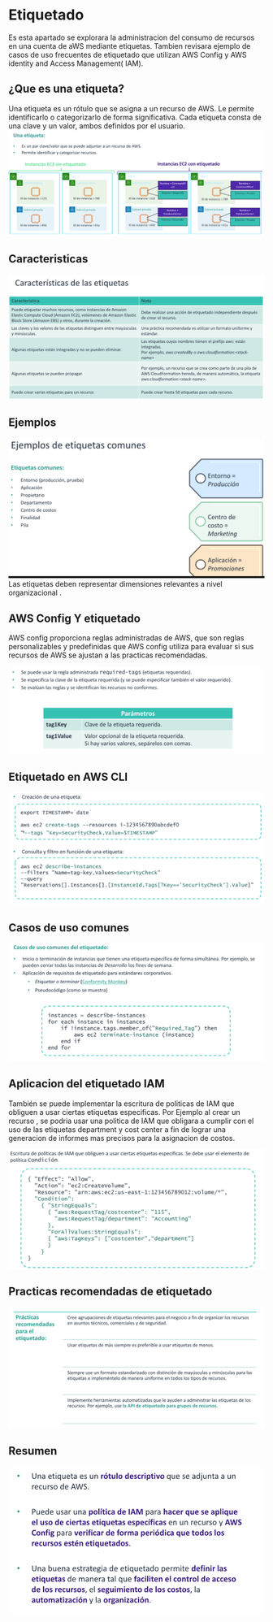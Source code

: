 # Etiquetado

Es esta apartado se explorara la administracion del consumo de recursos en una cuenta de aWS mediante etiquetas. Tambien
revisara ejemplo de casos de uso frecuentes de etiquetado que utilizan AWS Config y AWS identity and Access Management(
IAM).

## ¿Que es una etiqueta?

Una etiqueta es un rótulo que se asigna a un recurso de AWS. Le permite identificarlo o categorizarlo de forma
significativa. Cada etiqueta consta de una clave y un valor, ambos definidos por el usuario.
![](.05-etiquetado_images/33076d82.png)

## Caracteristicas

![](.05-etiquetado_images/171c743a.png)

## Ejemplos

![](.05-etiquetado_images/627bd23d.png)
Las etiquetas deben representar dimensiones relevantes a nivel organizacional .

## AWS Config Y etiquetado

AWS config proporciona reglas administradas de AWS, que son reglas personalizables y predefinidas que AWS config utiliza
para evaluar si sus recursos de AWS se ajustan a las practicas recomendadas.

![](.05-etiquetado_images/4433358e.png)

## Etiquetado en AWS CLI

![](.05-etiquetado_images/f71941b2.png)

## Casos de uso comunes

![](.05-etiquetado_images/65b0d887.png)

## Aplicacion del etiquetado IAM

También se puede implementar la escritura de politicas de IAM que obliguen a usar ciertas etiquetas especificas. Por
Ejemplo al crear un recurso , se podria usar una politica de IAM que obligara a cumplir con el uso de las etiquetas
department y cost center a fin de lograr una generacion de informes mas precisos para la asignacion de costos.

![](.05-etiquetado_images/c3b486d2.png)

## Practicas recomendadas de etiquetado

![](.05-etiquetado_images/759fa740.png)

## Resumen

![](.05-etiquetado_images/7a46ee56.png)